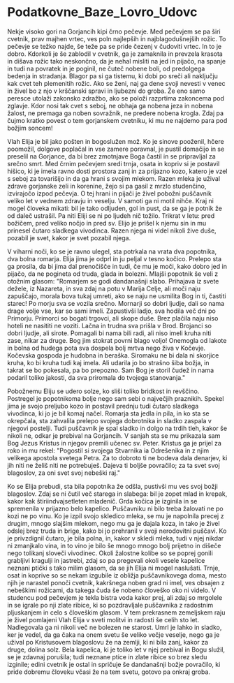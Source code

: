 # Podatkovne_Baze_Lovro_Udovc

Nekje visoko gori na Gorjancih kipi črno pečevje. Med pečevjem se pa širi cvetnik, prav majhen vrtec, ves poln najlepših in najblagodušnejših rožic. To pečevje se težko najde, še teže pa se pride čezenj v čudoviti vrtec. In to je dobro. Kdorkoli je še zablodil v cvetnik, ga je zamaknila in prevzela krasota in dišava rožic tako neskončno, da je nehal misliti na jed in pijačo, na spanje in tudi na povratek in je poginil, ne čuteč nobene boli, od predolgega bedenja in stradanja. Blagor pa si ga tistemu, ki dobi po sreči ali naključju kak cvet teh plemenitih rožic. Ako se ženi, naj ga dene svoji nevesti v venec in živel bo z njo v krščanski spravi in ljubezni do groba. Že eno samo peresce utolaži zakonsko zdražbo, ako se položi razprtima zakoncema pod zglavje. Kdor nosi tak cvet s seboj, ne obhaja ga nobena jeza in nobena žalost, ne premaga ga noben sovražnik, ne predere nobena krogla. Zdaj pa čujmo kratko povest o tem gorjanskem cvetniku, ki mu ne najdemo para pod božjim soncem!

Vlah Elija je bil jako pošten in bogoslužen mož. Ko je sinove pooženil, hčere poomožil, dolgove poplačal in vse zamere poravnal, je pustil domačijo in se preselil na Gorjance, da bi brez zmotnjave Boga častil in se pripravljal za srečno smrt. Med črnim pečevjem sredi trnja, osata in kopriv si je postavil hišico, ki je imela ravno dosti prostora zanj in za prijazno kozo, katero je vzel s seboj za tovarišijo in da ga hrani s svojim mlekom. Razen mleka je užival zdrave gorjanske zeli in korenine, žejo si pa gasil z mrzlo studenčino, izvirajočo izpod pečevja. O tej hrani in pijači je živel pobožni puščavnik veliko let v vednem zdravju in veselju. V samoti ga ni motil nihče. Kraj ni mogel človeka mikati: bil je tako odljuden, gol in pust, da se ga je potnik že od daleč ustrašil. Pa niti Eliji se ni po ljudeh nič tožilo. Trikrat v letu: pred božičem, pred veliko nočjo in pred sv. Elijo je prišel k njemu sin in mu prinesel čutaro sladkega vivodinca. Razen njega ni videl nikoli žive duše, pozabil je svet, kakor je svet pozabil njega.

V viharni noči, ko se je ravno ulegel, sta potrkala na vrata dva popotnika, dva bolna romarja. Elija jima je odprl in ju peljal v tesno kočico. Prelepo sta ga prosila, da bi jima dal prenočišče in tudi, če mu je moči, kako dobro jed in pijačo, da ne pogineta od truda, glada in bolezni. Mlajši popotnik še veli z otožnim glasom: "Romarjem se godi dandanašnji slabo. Prihajava iz svete dežele, iz Nazareta, in sva zdaj na potu v Marija Celje, ali moči naju zapuščajo, morala bova tukaj umreti, ako se naju ne usmilita Bog in ti, častiti starec! Po morju sva se vozila srečno. Mornarji so dobri ljudje, dali so nama drage volje vse, kar so sami imeli. Zapustivši ladjo, sva hodila več dni po Primorju. Primorci so bogati trgovci, ali skope duše. Brez plačila naju niso hoteli ne nasititi ne voziti. Lačna in trudna sva prišla v Brod. Brojanci so dobri ljudje, ali sirote. Pomagali bi nama bili radi, ali niso imeli kruha niti zase, nikar za druge. Bog jim stokrat povrni blago voljo! Onemogla od lakote in bolna od hudega pota sva dospela bolj mrtva nego živa v Kočevje. Kočevska gospoda je hudobna in beraška. Siromaku ne bi dala ni skorjice kruha, ko bi kruha tudi kaj imela. Ali udarila jo bo strašno šiba božja, in takrat se bo pokesala, pa bo prepozno. Sam Bog je storil čudež in nama podaril toliko jakosti, da sva priromala do tvojega stanovanja."

Pobožnemu Eliju se udero solze, ko sliši toliko bridkost in revščino. Postregel je popotnikoma bolje nego sam sebi o največjih praznikih. Spekel jima je svojo preljubo kozo in postavil prednju tudi čutaro sladkega vivodinca, ki jo je bil komaj načel. Romarja sta jedla in pila, in ko sta se okrepčala, sta zahvalila prelepo svojega dobrotnika in sladko zaspala v njegovi postelji. Tudi puščavnik je spal sladko in dolgo na trdih tleh, kakor še nikoli ne, odkar je prebival na Gorjancih. V sanjah sta se mu prikazala sam Bog Jezus Kristus in njegov premili učenec sv. Peter. Kristus ga je prijel za roko in mu rekel: "Pogostil si svojega Stvarnika ia Odrešenika in z njim velikega apostola svetega Petra. Za to dobroto ti ne bodeva dala denarjev, ki jih niti ne želiš niti ne potrebuješ. Dajeva ti boljše povračilo; za ta svet svoj blagoslov, za oni svet svoj nebeški raj."

Ko se Elija prebudi, sta bila popotnika že odšla, pustivši mu ves svoj božji blagoslov. Zdaj se ni čutil več starega in slabega: bil je zopet mlad in krepak, kakor kak štiriindvajsetleten mladenič. Grda kočica je izginila in se spremenila v prijazno belo kapelico. Puščavniku ni bilo treba žalovati ne po kozi ne po vinu. Ko je izpil svojo skledico mleka, se mu je napolnila precej z drugim, mnogo slajšim mlekom, nego mu ga je dajala koza, in tako je živel odslej brez truda in brige, kako bi jo prehranil v svoji nerodovitni puščavi. Ko je privzdignil čutaro, je bila polna, in, kakor v skledi mleka, tudi v njej nikdar ni zmanjkalo vina, in to vino je bilo še mnogo mnogo bolj prijetno in dišeče nego tolikanj sloveči vivodinec. Okoli žalostne kolibe so se poprej gonili grabljivi kragulji in jastrebi, zdaj so pa pregevali okoli vesele kapelice neznani ptički s tako milim glasom, da se jih Elija ni mogel naslušati. Trnje, osat in koprive so se nekam izgubile iz obližja puščavnikovega doma, mesto njih je narastel ponoči cvetnik, kakršnega noben grad ni imel, ves obsajen z nebeškimi rožicami, da takega čuda še nobeno človeško oko ni videlo. V studencu pod pečevjem je tekla bistra voda kakor prej, ali zdaj so mrgolele in se igrale po nji zlate ribice, ki so pozdravljale puščavnika z radostnim pljuskanjem in celo s človeškim glasom. V tem prekrasnem zemeljskem raju je živel pomlajeni Vlah Elija v sveti molitvi in radosti še celih sto let. Nadlegovala ga ni nikoli več ne bolezen ne starost. Umrl je lahko in sladko, ker je vedel, da ga čaka na onem svetu še veliko večje veselje, nego ga je užival po Kristusovem blagoslovu že na zemlji, ki ni bila zanj, kakor za druge, dolina solz. Bela kapelica, ki je toliko let v njej prebival in Bogu služil, se je zdavnaj porušila; tudi neznane ptice in zlate ribice so brez sledu izginile; edini cvetnik je ostal in spričuje še dandanašnji božje povračilo, ki pride dobremu človeku včasi že na tem svetu, gotovo pa onkraj groba.

